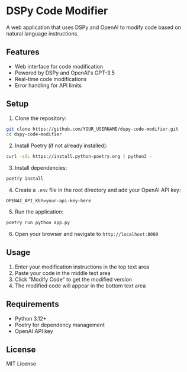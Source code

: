 # DSPy Code Modifier

A web application that uses DSPy and OpenAI to modify code based on natural language instructions.

## Features

- Web interface for code modification
- Powered by DSPy and OpenAI's GPT-3.5
- Real-time code modifications
- Error handling for API limits

## Setup

1. Clone the repository:
```bash
git clone https://github.com/YOUR_USERNAME/dspy-code-modifier.git
cd dspy-code-modifier
```

2. Install Poetry (if not already installed):
```bash
curl -sSL https://install.python-poetry.org | python3 -
```

3. Install dependencies:
```bash
poetry install
```

4. Create a `.env` file in the root directory and add your OpenAI API key:
```
OPENAI_API_KEY=your-api-key-here
```

5. Run the application:
```bash
poetry run python app.py
```

6. Open your browser and navigate to `http://localhost:8080`

## Usage

1. Enter your modification instructions in the top text area
2. Paste your code in the middle text area
3. Click "Modify Code" to get the modified version
4. The modified code will appear in the bottom text area

## Requirements

- Python 3.12+
- Poetry for dependency management
- OpenAI API key

## License

MIT License 